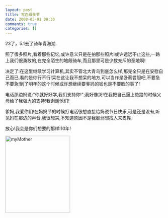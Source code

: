 ```yaml
---
layout: post
title: 写在母亲节
date: 2008-05-01 08:30
comments: true
categories: []
---
```

<p>23了，5.1去了骑车青海湖.</p>
<p>
照了很多照片,看着那些记忆,或许意义只是在拍那些照片!或许远远不止这些,一路上我们很勇敢的,在完全陌生的地段骑车,而且那里可是少数充斥的圣地啊!</p>
<p>
决定了:在这里继续学习计算机,其实不管北大青鸟到底怎么样,那完全只是在安慰自己而已,看的是你行不行!呆在这让我不想呆的地方,可以当作是卧薪尝胆吧,不要急不要急!到了明年的这个时候或许想继续要爹妈的钱也是不要脸的事了!</p>
<p>
电话那边妈说:"你就好好学,我们支持你!";我好像哭!在我把自己逼上绝路的时候父母给了我强大的支持!我谢谢他们!</p>
<p>
爹妈,我爱你们!在妈妈节的时候打电话很想直接给妈说节日快乐,可是还是没有,听见妈在那边的声音,我很想哭,不知道原因不是我脆弱想找人来支靠.</p>
<p>放心!我会是你们想要的那样!10年!</p>
<p><a href="http://by2.storage.msn.com/y1pAzBNI5PxkGQQfa2jWybsK0m4adAkcjGVNk1ZXg8JsGjpjS8IDNPYYlhTyqqDnlnEbo22X6QGVlS0dKq2182lUWc34rmSe5rS?PARTNER=WRITER">
<img style="border-right:0px;border-top:0px;border-left:0px;border-bottom:0px" height="244" alt="myMother" src="http://by2.storage.msn.com/y1pAzBNI5PxkGTJDACLvOQ4E-ACLcEJOclrTi-BkjksEvm0ToI28sp8Ny7CfXSEpxPQKPrUD4I-WzZhb4T3isEcBEBKfP7cXEqI?PARTNER=WRITER" width="206" border="0"/></a></p>
